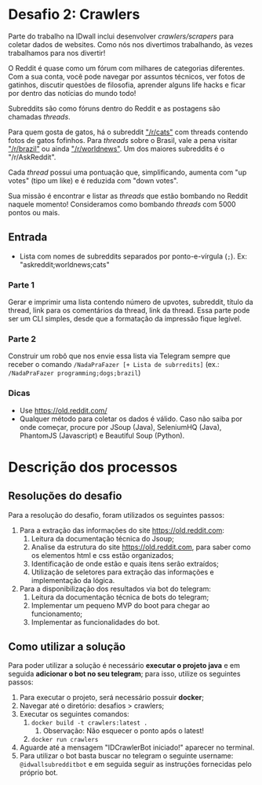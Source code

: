 # Desafio 2: Crawlers

Parte do trabalho na IDwall inclui desenvolver *crawlers/scrapers* para coletar dados de websites.
Como nós nos divertimos trabalhando, às vezes trabalhamos para nos divertir!

O Reddit é quase como um fórum com milhares de categorias diferentes. Com a sua conta, você pode navegar por assuntos técnicos, ver fotos de gatinhos, discutir questões de filosofia, aprender alguns life hacks e ficar por dentro das notícias do mundo todo!

Subreddits são como fóruns dentro do Reddit e as postagens são chamadas *threads*.

Para quem gosta de gatos, há o subreddit ["/r/cats"](https://www.reddit.com/r/cats) com threads contendo fotos de gatos fofinhos.
Para *threads* sobre o Brasil, vale a pena visitar ["/r/brazil"](https://www.reddit.com/r/brazil) ou ainda ["/r/worldnews"](https://www.reddit.com/r/worldnews/).
Um dos maiores subreddits é o "/r/AskReddit".

Cada *thread* possui uma pontuação que, simplificando, aumenta com "up votes" (tipo um like) e é reduzida com "down votes".

Sua missão é encontrar e listar as *threads* que estão bombando no Reddit naquele momento!
Consideramos como bombando *threads* com 5000 pontos ou mais.

## Entrada
- Lista com nomes de subreddits separados por ponto-e-vírgula (`;`). Ex: "askreddit;worldnews;cats"

### Parte 1
Gerar e imprimir uma lista contendo número de upvotes, subreddit, título da thread, link para os comentários da thread, link da thread.
Essa parte pode ser um CLI simples, desde que a formatação da impressão fique legível.

### Parte 2
Construir um robô que nos envie essa lista via Telegram sempre que receber o comando `/NadaPraFazer [+ Lista de subrredits]` (ex.: `/NadaPraFazer programming;dogs;brazil`)

### Dicas
 - Use https://old.reddit.com/
 - Qualquer método para coletar os dados é válido. Caso não saiba por onde começar, procure por JSoup (Java), SeleniumHQ (Java), PhantomJS (Javascript) e Beautiful Soup (Python).

# Descrição dos processos

## Resoluções do desafio
Para a resolução do desafio, foram utilizados os seguintes passos:
1. Para a extração das informações do site https://old.reddit.com:
    1. Leitura da documentação técnica do Jsoup;
    2. Analise da estrutura do site https://old.reddit.com, para saber como os elementos html e css estão organizados;
    3. Identificação de  onde estão e quais itens serão extraídos;
    4. Utilização de seletores para extração das informações e implementação da lógica. 
2. Para a disponibilização dos resultados via bot do telegram:
    1. Leitura da documentação técnica de bots do telegram;
    2. Implementar um pequeno MVP do boot para chegar ao funcionamento;
    3. Implementar as funcionalidades do bot.
    
## Como utilizar a solução
Para poder utilizar a solução é necessário **executar o projeto java** e em seguida **adicionar o bot no seu telegram**; para isso, utilize os seguintes passos:
1. Para executar o projeto, será necessário possuir **docker**;
2. Navegar até o diretório: desafios > crawlers;
3. Executar os seguintes comandos:
    1. `docker build -t crawlers:latest .`
        1. Observação: Não esquecer o ponto após o latest!
    2. `docker run crawlers`
4. Aguarde até a mensagem "IDCrawlerBot iniciado!" aparecer no terminal.
5. Para utilizar o bot basta buscar no telegram o seguinte username: `@idwallsubredditbot` e em seguida seguir as instruções fornecidas pelo próprio bot.
